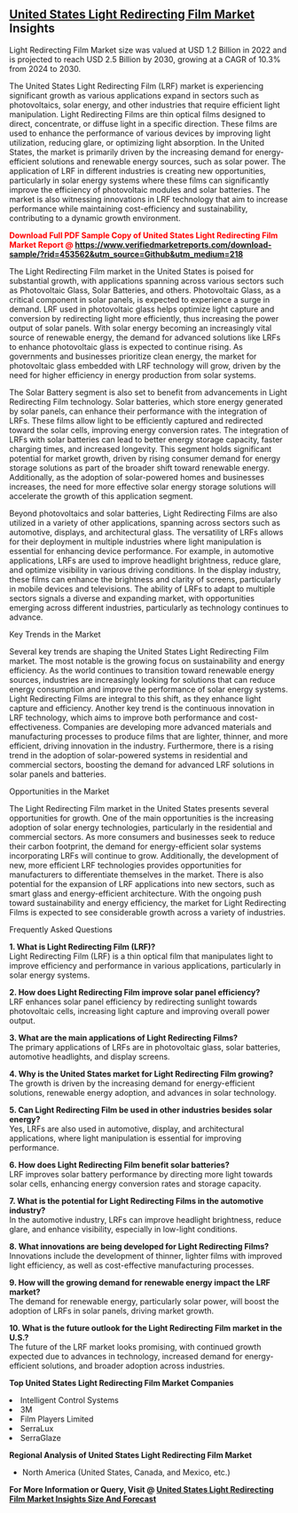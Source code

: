 <h2><a href="https://www.verifiedmarketreports.com/download-sample/?rid=453562&amp;utm_source=Github&amp;utm_medium=218" target="_blank">United States Light Redirecting Film Market</a> Insights</h2><p>Light Redirecting Film Market size was valued at USD 1.2 Billion in 2022 and is projected to reach USD 2.5 Billion by 2030, growing at a CAGR of 10.3% from 2024 to 2030.</p><p> <p>The United States Light Redirecting Film (LRF) market is experiencing significant growth as various applications expand in sectors such as photovoltaics, solar energy, and other industries that require efficient light manipulation. Light Redirecting Films are thin optical films designed to direct, concentrate, or diffuse light in a specific direction. These films are used to enhance the performance of various devices by improving light utilization, reducing glare, or optimizing light absorption. In the United States, the market is primarily driven by the increasing demand for energy-efficient solutions and renewable energy sources, such as solar power. The application of LRF in different industries is creating new opportunities, particularly in solar energy systems where these films can significantly improve the efficiency of photovoltaic modules and solar batteries. The market is also witnessing innovations in LRF technology that aim to increase performance while maintaining cost-efficiency and sustainability, contributing to a dynamic growth environment.</p> <p><strong><p><span class=""><span style="color: #ff0000;"><strong>Download Full PDF Sample Copy of United States Light Redirecting Film Market Report</strong> @ </span><a href="https://www.verifiedmarketreports.com/download-sample/?rid=453562&amp;utm_source=Github&amp;utm_medium=218" target="_blank">https://www.verifiedmarketreports.com/download-sample/?rid=453562&amp;utm_source=Github&amp;utm_medium=218</a></span></p></strong></p> <p>The Light Redirecting Film market in the United States is poised for substantial growth, with applications spanning across various sectors such as Photovoltaic Glass, Solar Batteries, and others. Photovoltaic Glass, as a critical component in solar panels, is expected to experience a surge in demand. LRF used in photovoltaic glass helps optimize light capture and conversion by redirecting light more efficiently, thus increasing the power output of solar panels. With solar energy becoming an increasingly vital source of renewable energy, the demand for advanced solutions like LRFs to enhance photovoltaic glass is expected to continue rising. As governments and businesses prioritize clean energy, the market for photovoltaic glass embedded with LRF technology will grow, driven by the need for higher efficiency in energy production from solar systems.</p> <p>The Solar Battery segment is also set to benefit from advancements in Light Redirecting Film technology. Solar batteries, which store energy generated by solar panels, can enhance their performance with the integration of LRFs. These films allow light to be efficiently captured and redirected toward the solar cells, improving energy conversion rates. The integration of LRFs with solar batteries can lead to better energy storage capacity, faster charging times, and increased longevity. This segment holds significant potential for market growth, driven by rising consumer demand for energy storage solutions as part of the broader shift toward renewable energy. Additionally, as the adoption of solar-powered homes and businesses increases, the need for more effective solar energy storage solutions will accelerate the growth of this application segment.</p> <p>Beyond photovoltaics and solar batteries, Light Redirecting Films are also utilized in a variety of other applications, spanning across sectors such as automotive, displays, and architectural glass. The versatility of LRFs allows for their deployment in multiple industries where light manipulation is essential for enhancing device performance. For example, in automotive applications, LRFs are used to improve headlight brightness, reduce glare, and optimize visibility in various driving conditions. In the display industry, these films can enhance the brightness and clarity of screens, particularly in mobile devices and televisions. The ability of LRFs to adapt to multiple sectors signals a diverse and expanding market, with opportunities emerging across different industries, particularly as technology continues to advance.</p> <p>Key Trends in the Market</p> <p>Several key trends are shaping the United States Light Redirecting Film market. The most notable is the growing focus on sustainability and energy efficiency. As the world continues to transition toward renewable energy sources, industries are increasingly looking for solutions that can reduce energy consumption and improve the performance of solar energy systems. Light Redirecting Films are integral to this shift, as they enhance light capture and efficiency. Another key trend is the continuous innovation in LRF technology, which aims to improve both performance and cost-effectiveness. Companies are developing more advanced materials and manufacturing processes to produce films that are lighter, thinner, and more efficient, driving innovation in the industry. Furthermore, there is a rising trend in the adoption of solar-powered systems in residential and commercial sectors, boosting the demand for advanced LRF solutions in solar panels and batteries.</p> <p>Opportunities in the Market</p> <p>The Light Redirecting Film market in the United States presents several opportunities for growth. One of the main opportunities is the increasing adoption of solar energy technologies, particularly in the residential and commercial sectors. As more consumers and businesses seek to reduce their carbon footprint, the demand for energy-efficient solar systems incorporating LRFs will continue to grow. Additionally, the development of new, more efficient LRF technologies provides opportunities for manufacturers to differentiate themselves in the market. There is also potential for the expansion of LRF applications into new sectors, such as smart glass and energy-efficient architecture. With the ongoing push toward sustainability and energy efficiency, the market for Light Redirecting Films is expected to see considerable growth across a variety of industries.</p> <p>Frequently Asked Questions</p> <p><strong>1. What is Light Redirecting Film (LRF)?</strong><br>Light Redirecting Film (LRF) is a thin optical film that manipulates light to improve efficiency and performance in various applications, particularly in solar energy systems.</p> <p><strong>2. How does Light Redirecting Film improve solar panel efficiency?</strong><br>LRF enhances solar panel efficiency by redirecting sunlight towards photovoltaic cells, increasing light capture and improving overall power output.</p> <p><strong>3. What are the main applications of Light Redirecting Films?</strong><br>The primary applications of LRFs are in photovoltaic glass, solar batteries, automotive headlights, and display screens.</p> <p><strong>4. Why is the United States market for Light Redirecting Film growing?</strong><br>The growth is driven by the increasing demand for energy-efficient solutions, renewable energy adoption, and advances in solar technology.</p> <p><strong>5. Can Light Redirecting Film be used in other industries besides solar energy?</strong><br>Yes, LRFs are also used in automotive, display, and architectural applications, where light manipulation is essential for improving performance.</p> <p><strong>6. How does Light Redirecting Film benefit solar batteries?</strong><br>LRF improves solar battery performance by directing more light towards solar cells, enhancing energy conversion rates and storage capacity.</p> <p><strong>7. What is the potential for Light Redirecting Films in the automotive industry?</strong><br>In the automotive industry, LRFs can improve headlight brightness, reduce glare, and enhance visibility, especially in low-light conditions.</p> <p><strong>8. What innovations are being developed for Light Redirecting Films?</strong><br>Innovations include the development of thinner, lighter films with improved light efficiency, as well as cost-effective manufacturing processes.</p> <p><strong>9. How will the growing demand for renewable energy impact the LRF market?</strong><br>The demand for renewable energy, particularly solar power, will boost the adoption of LRFs in solar panels, driving market growth.</p> <p><strong>10. What is the future outlook for the Light Redirecting Film market in the U.S.?</strong><br>The future of the LRF market looks promising, with continued growth expected due to advances in technology, increased demand for energy-efficient solutions, and broader adoption across industries.</p> </p><p><strong>Top United States Light Redirecting Film Market Companies</strong></p><div data-test-id=""><p><li>Intelligent Control Systems</li><li> 3M</li><li> Film Players Limited</li><li> SerraLux</li><li> SerraGlaze</li></p><div><strong>Regional Analysis of&nbsp;United States Light Redirecting Film Market</strong></div><ul><li dir="ltr"><p dir="ltr">North America&nbsp;(United States, Canada, and Mexico, etc.)</p></li></ul><p><strong>For More Information or Query, Visit @&nbsp;</strong><strong><a href="https://www.verifiedmarketreports.com/product/light-redirecting-film-market/?utm_source=Github&amp;utm_medium=218" target="_blank">United States Light Redirecting Film Market Insights Size And Forecast</a></strong></p></div>
